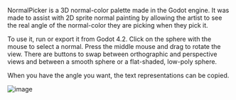 NormalPicker is a 3D normal-color palette made in the Godot engine. It was made to assist with 2D sprite normal painting by allowing the artist to see the real angle of the normal-color they are picking when they pick it.

To use it, run or export it from Godot 4.2. Click on the sphere with the mouse to select a normal. Press the middle mouse and drag to rotate the view. There are buttons to swap between orthographic and perspective views and between a smooth sphere or a flat-shaded, low-poly sphere.

When you have the angle you want, the text representations can be copied.

![image](https://github.com/awardell/NormalPicker/assets/1361278/5571647e-1fa0-4689-a799-d908e9346575)
